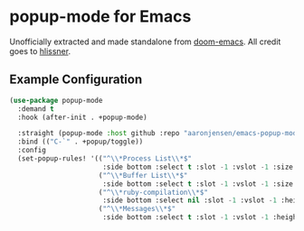 # popup-mode for Emacs

Unofficially extracted and made standalone from
[doom-emacs](https://github.com/hlissner/doom-emacs). All credit goes to
[hlissner](https://github.com/hlissner).

## Example Configuration

```el
(use-package popup-mode
  :demand t
  :hook (after-init . +popup-mode)

  :straight (popup-mode :host github :repo "aaronjensen/emacs-popup-mode")
  :bind (("C-`" . +popup/toggle))
  :config
  (set-popup-rules! '(("^\\*Process List\\*$"
                       :side bottom :select t :slot -1 :vslot -1 :size +popup-shrink-to-fit)
                      ("^\\*Buffer List\\*$"
                       :side bottom :select t :slot -1 :vslot -1 :size +popup-shrink-to-fit)
                      ("^\\*ruby-compilation\\*$"
                       :side bottom :select nil :slot -1 :vslot -1 :height 0.4 :ttl nil)
                      ("^\\*Messages\\*$"
                       :side bottom :select t :slot -1 :vslot -1 :height 0.3 :ttl nil))))
```
